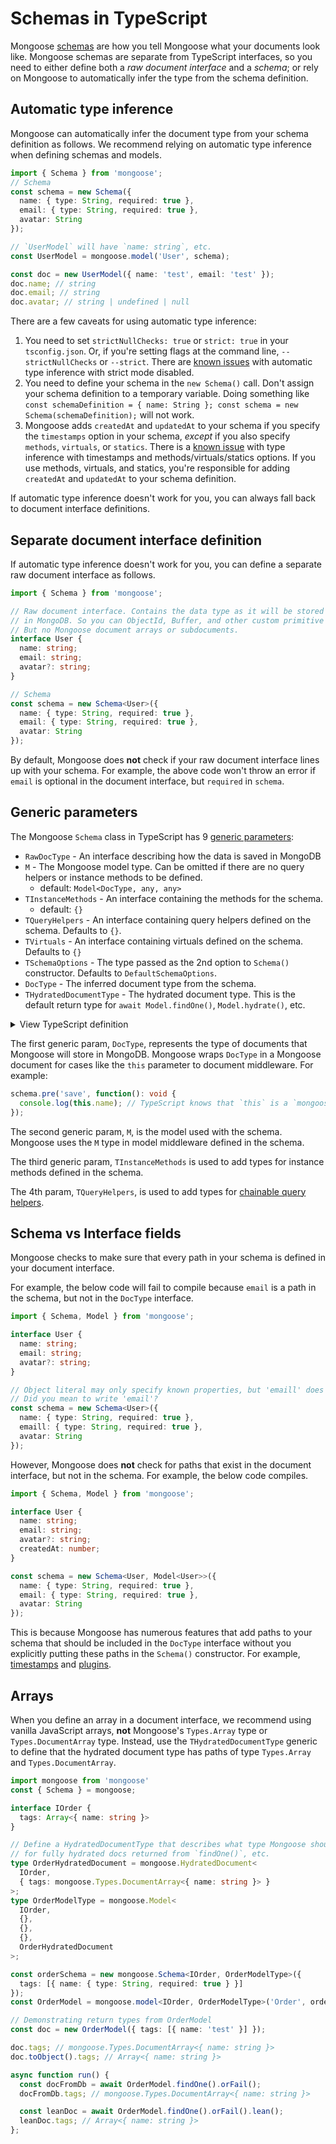 # Schemas in TypeScript

Mongoose [schemas](../guide.html) are how you tell Mongoose what your documents look like.
Mongoose schemas are separate from TypeScript interfaces, so you need to either define both a *raw document interface* and a *schema*; or rely on Mongoose to automatically infer the type from the schema definition.

## Automatic type inference

Mongoose can automatically infer the document type from your schema definition as follows.
We recommend relying on automatic type inference when defining schemas and models.

```typescript
import { Schema } from 'mongoose';
// Schema
const schema = new Schema({
  name: { type: String, required: true },
  email: { type: String, required: true },
  avatar: String
});

// `UserModel` will have `name: string`, etc.
const UserModel = mongoose.model('User', schema);

const doc = new UserModel({ name: 'test', email: 'test' });
doc.name; // string
doc.email; // string
doc.avatar; // string | undefined | null
```

There are a few caveats for using automatic type inference:

1. You need to set `strictNullChecks: true` or `strict: true` in your `tsconfig.json`. Or, if you're setting flags at the command line, `--strictNullChecks` or `--strict`. There are [known issues](https://github.com/Automattic/mongoose/issues/12420) with automatic type inference with strict mode disabled.
2. You need to define your schema in the `new Schema()` call. Don't assign your schema definition to a temporary variable. Doing something like `const schemaDefinition = { name: String }; const schema = new Schema(schemaDefinition);` will not work.
3. Mongoose adds `createdAt` and `updatedAt` to your schema if you specify the `timestamps` option in your schema, *except* if you also specify `methods`, `virtuals`, or `statics`. There is a [known issue](https://github.com/Automattic/mongoose/issues/12807) with type inference with timestamps and methods/virtuals/statics options. If you use methods, virtuals, and statics, you're responsible for adding `createdAt` and `updatedAt` to your schema definition.

If automatic type inference doesn't work for you, you can always fall back to document interface definitions.

## Separate document interface definition

If automatic type inference doesn't work for you, you can define a separate raw document interface as follows.

```typescript
import { Schema } from 'mongoose';

// Raw document interface. Contains the data type as it will be stored
// in MongoDB. So you can ObjectId, Buffer, and other custom primitive data types.
// But no Mongoose document arrays or subdocuments.
interface User {
  name: string;
  email: string;
  avatar?: string;
}

// Schema
const schema = new Schema<User>({
  name: { type: String, required: true },
  email: { type: String, required: true },
  avatar: String
});
```

By default, Mongoose does **not** check if your raw document interface lines up with your schema.
For example, the above code won't throw an error if `email` is optional in the document interface, but `required` in `schema`.

## Generic parameters

The Mongoose `Schema` class in TypeScript has 9 [generic parameters](https://www.typescriptlang.org/docs/handbook/2/generics.html):

* `RawDocType` - An interface describing how the data is saved in MongoDB
* `M` - The Mongoose model type. Can be omitted if there are no query helpers or instance methods to be defined.
  * default: `Model<DocType, any, any>`
* `TInstanceMethods` - An interface containing the methods for the schema.
  * default: `{}`
* `TQueryHelpers` - An interface containing query helpers defined on the schema. Defaults to `{}`.
* `TVirtuals` - An interface containing virtuals defined on the schema. Defaults to `{}`
* `TSchemaOptions` - The type passed as the 2nd option to `Schema()` constructor. Defaults to `DefaultSchemaOptions`.
* `DocType` - The inferred document type from the schema.
* `THydratedDocumentType` - The hydrated document type. This is the default return type for `await Model.findOne()`, `Model.hydrate()`, etc.

<details>
  <summary>View TypeScript definition</summary>

  ```typescript
  class Schema<RawDocType = any, M = Model<DocType, any, any>, TInstanceMethods = {}, TQueryHelpers = {}> extends events.EventEmitter {
    // ...
  }
  ```
  
</details>

The first generic param, `DocType`, represents the type of documents that Mongoose will store in MongoDB.
Mongoose wraps `DocType` in a Mongoose document for cases like the `this` parameter to document middleware.
For example:

```typescript
schema.pre('save', function(): void {
  console.log(this.name); // TypeScript knows that `this` is a `mongoose.Document & User` by default
});
```

The second generic param, `M`, is the model used with the schema. Mongoose uses the `M` type in model middleware defined in the schema.

The third generic param, `TInstanceMethods` is used to add types for instance methods defined in the schema.

The 4th param, `TQueryHelpers`, is used to add types for [chainable query helpers](query-helpers.html).

## Schema vs Interface fields

Mongoose checks to make sure that every path in your schema is defined in your document interface.

For example, the below code will fail to compile because `email` is a path in the schema, but not in the `DocType` interface.

```typescript
import { Schema, Model } from 'mongoose';

interface User {
  name: string;
  email: string;
  avatar?: string;
}

// Object literal may only specify known properties, but 'emaill' does not exist in type ...
// Did you mean to write 'email'?
const schema = new Schema<User>({
  name: { type: String, required: true },
  emaill: { type: String, required: true },
  avatar: String
});
```

However, Mongoose does **not** check for paths that exist in the document interface, but not in the schema.
For example, the below code compiles.

```typescript
import { Schema, Model } from 'mongoose';

interface User {
  name: string;
  email: string;
  avatar?: string;
  createdAt: number;
}

const schema = new Schema<User, Model<User>>({
  name: { type: String, required: true },
  email: { type: String, required: true },
  avatar: String
});
```

This is because Mongoose has numerous features that add paths to your schema that should be included in the `DocType` interface without you explicitly putting these paths in the `Schema()` constructor. For example, [timestamps](https://masteringjs.io/tutorials/mongoose/timestamps) and [plugins](../plugins.html).

## Arrays

When you define an array in a document interface, we recommend using vanilla JavaScript arrays, **not** Mongoose's `Types.Array` type or `Types.DocumentArray` type.
Instead, use the `THydratedDocumentType` generic to define that the hydrated document type has paths of type `Types.Array` and `Types.DocumentArray`.

```typescript
import mongoose from 'mongoose'
const { Schema } = mongoose;

interface IOrder {
  tags: Array<{ name: string }>
}

// Define a HydratedDocumentType that describes what type Mongoose should use
// for fully hydrated docs returned from `findOne()`, etc.
type OrderHydratedDocument = mongoose.HydratedDocument<
  IOrder,
  { tags: mongoose.Types.DocumentArray<{ name: string }> }
>;
type OrderModelType = mongoose.Model<
  IOrder,
  {},
  {},
  {},
  OrderHydratedDocument
>;

const orderSchema = new mongoose.Schema<IOrder, OrderModelType>({
  tags: [{ name: { type: String, required: true } }]
});
const OrderModel = mongoose.model<IOrder, OrderModelType>('Order', orderSchema);

// Demonstrating return types from OrderModel
const doc = new OrderModel({ tags: [{ name: 'test' }] });

doc.tags; // mongoose.Types.DocumentArray<{ name: string }>
doc.toObject().tags; // Array<{ name: string }>

async function run() {
  const docFromDb = await OrderModel.findOne().orFail();
  docFromDb.tags; // mongoose.Types.DocumentArray<{ name: string }>

  const leanDoc = await OrderModel.findOne().orFail().lean();
  leanDoc.tags; // Array<{ name: string }>
};
```
